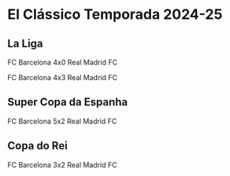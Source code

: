 # El Clássico Temporada 2024-25

## La Liga

FC Barcelona 4x0 Real Madrid FC

FC Barcelona 4x3 Real Madrid FC

## Super Copa da Espanha

FC Barcelona 5x2 Real Madrid FC

## Copa do Rei

FC Barcelona 3x2 Real Madrid FC
